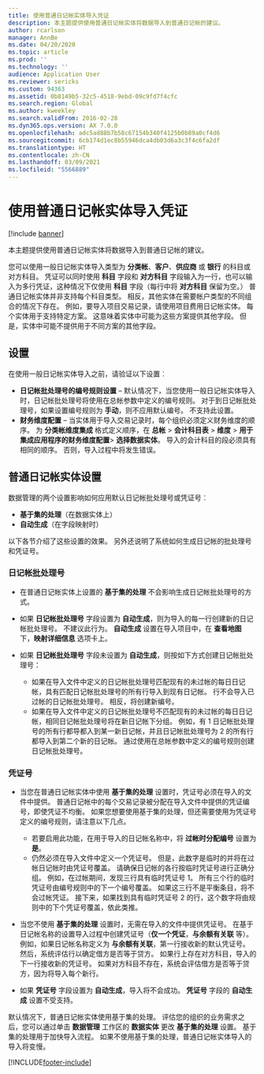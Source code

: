 ```yaml
---
title: 使用普通日记帐实体导入凭证
description: 本主题提供使用普通日记帐实体将数据导入到普通日记帐的建议。
author: rcarlson
manager: AnnBe
ms.date: 04/20/2020
ms.topic: article
ms.prod: ''
ms.technology: ''
audience: Application User
ms.reviewer: sericks
ms.custom: 94363
ms.assetid: 0b8149b5-32c5-4518-9ebd-09c9fd7f4cfc
ms.search.region: Global
ms.author: kweekley
ms.search.validFrom: 2016-02-28
ms.dyn365.ops.version: AX 7.0.0
ms.openlocfilehash: adc5ad88b7b58c67154b340f4125b0b89a0cf4d6
ms.sourcegitcommit: 6cb174d1ec8b55946dca4db03d6a3c3f4c6fa2df
ms.translationtype: HT
ms.contentlocale: zh-CN
ms.lasthandoff: 03/09/2021
ms.locfileid: "5566889"
---
```

# <a name="importing-vouchers-by-using-the-general-journal-entity"></a>使用普通日记帐实体导入凭证

[!include [banner](../includes/banner.md)]

本主题提供使用普通日记帐实体将数据导入到普通日记帐的建议。

您可以使用一般日记帐实体导入类型为 **分类帐**、**客户**、**供应商** 或 **银行** 的科目或对方科目。 凭证可以同时使用 **科目** 字段和 **对方科目** 字段输入为一行，也可以输入为多行凭证，这种情况下仅使用 **科目** 字段（每行中将 **对方科目** 保留为空。） 普通日记帐实体并非支持每个科目类型。 相反，其他实体在需要帐户类型的不同组合的情况下存在。 例如，要导入项目交易记录，请使用项目费用日记帐实体。 每个实体用于支持特定方案。 这意味着实体中可能为这些方案提供其他字段。 但是，实体中可能不提供用于不同方案的其他字段。

## <a name="setup"></a>设置
在使用一般日记帐实体导入之前，请验证以下设置︰

- **日记帐批处理号的编号规则设置** – 默认情况下，当您使用一般日记帐实体导入时，日记帐批处理号将使用在总帐参数中定义的编号规则。 对于到日记帐批处理号，如果设置编号规则为 **手动**，则不应用默认编号。 不支持此设置。
- **财务维度配置** – 当实体用于导入交易记录时，每个组织必须定义财务维度的顺序。 为 **分类帐维度集成** 格式定义顺序，在 **总帐** &gt; **会计科目表** &gt; **维度** &gt; **用于集成应用程序的财务维度配置**&gt; **选择数据实体**。 导入的会计科目的段必须具有相同的顺序。 否则，导入过程中将发生错误。

## <a name="general-journal-entity-setup"></a>普通日记帐实体设置
数据管理的两个设置影响如何应用默认日记帐批处理号或凭证号︰

- **基于集的处理**（在数据实体上）
- **自动生成**（在字段映射时）

以下各节介绍了这些设置的效果。 另外还说明了系统如何生成日记帐的批处理号和凭证号。

### <a name="journal-batch-number"></a>日记帐批处理号

- 在普通日记帐实体上设置的 **基于集的处理** 不会影响生成日记帐批处理号的方式。
- 如果 **日记帐批处理号** 字段设置为 **自动生成**，则为导入的每一行创建新的日记帐批处理号。 不建议此行为。 **自动生成** 设置在导入项目中，在 **查看地图** 下，**映射详细信息** 选项卡上。
- 如果 **日记帐批处理号** 字段未设置为 **自动生成**，则按如下方式创建日记帐批处理号：

    - 如果在导入文件中定义的日记帐批处理号匹配现有的未过帐的每日日记帐，具有匹配日记帐批处理号的所有行导入到现有日记帐。 行不会导入已过帐的日记帐批处理号。 相反，将创建新编号。
    - 如果在导入文件中定义的日记帐批处理号不匹配现有的未过帐的每日日记帐，相同日记帐批处理号将在新日记帐下分组。 例如，有 1 日记帐批处理号的所有行都导都入到某一新日记帐，并且日记帐批处理号为 2 的所有行都导入到第二个新的日记帐。 通过使用在总帐参数中定义的编号规则创建日记帐批处理号。

### <a name="voucher-number"></a>凭证号

- 当您在普通日记帐实体中使用 **基于集的处理** 设置时，凭证号必须在导入的文件中提供。 普通日记帐中的每个交易记录被分配在导入文件中提供的凭证编号，即使凭证不均衡。 如果您想要使用基于集的处理，但还需要使用为凭证号定义的编号规则，请注意以下几点。

    - 若要启用此功能，在用于导入的日记帐名称中，将 **过帐时分配编号** 设置为 **是**。
    - 仍然必须在导入文件中定义一个凭证号。 但是，此数字是临时的并将在过帐日记帐时由凭证号覆盖。 请确保日记帐的各行按临时凭证号进行正确分组。 例如，在过帐期间，发现三行具有临时凭证号 1。 所有三个行的临时凭证号由编号规则中的下一个编号覆盖。 如果这三行不是平衡条目，将不会过帐凭证。 接下来，如果找到具有临时凭证号 2 的行，这个数字将由规则中的下个凭证号覆盖，依此类推。

- 当您不使用 **基于集的处理** 设置时，无需在导入的文件中提供凭证号。 在基于日记帐名称的设置导入过程中创建凭证号（**仅一个凭证**，**与余额有关联** 等）。 例如，如果日记帐名称定义为 **与余额有关联**，第一行接收新的默认凭证号。 然后，系统评估行以确定借方是否等于贷方。 如果行上存在对方科目，导入的下一行接收新的凭证号。 如果对方科目不存在，系统会评估借方是否等于贷方，因为将导入每个新行。
- 如果 **凭证号** 字段设置为 **自动生成**，导入将不会成功。 **凭证号** 字段的 **自动生成** 设置不受支持。

默认情况下，普通日记帐实体使用基于集的处理。 评估您的组织的业务需求之后，您可以通过单击 **数据管理** 工作区的 **数据实体** 更改 **基于集的处理** 设置。 基于集的处理用于加快导入流程。 如果不使用基于集的处理，普通日记帐实体导入的导入将变慢。


[!INCLUDE[footer-include](../../../includes/footer-banner.md)]